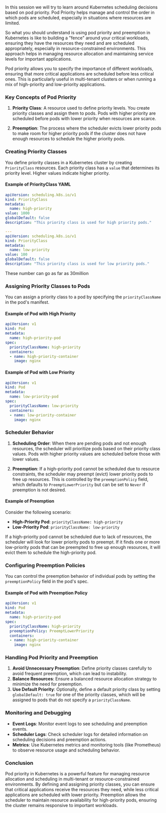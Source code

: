 In this session we will try to learn around Kubernetes scheduling decisions based on pod priority. Pod Priority helps manage and control the order in which pods are scheduled, especially in situations where resources are limited. 

So what you should understand is using pod priority and preemption in Kubernetes is like to building a "fence" around your critical workloads, ensuring they have the resources they need and are scheduled appropriately, especially in resource-constrained environments. This approach helps in managing resource allocation and maintaining service levels for important applications.

Pod priority allows you to specify the importance of different workloads, ensuring that more critical applications are scheduled before less critical ones. This is particularly useful in multi-tenant clusters or when running a mix of high-priority and low-priority applications.

### Key Concepts of Pod Priority

1. **Priority Class**: A resource used to define priority levels. You create priority classes and assign them to pods. Pods with higher priority are scheduled before pods with lower priority when resources are scarce.
    
2. **Preemption**: The process where the scheduler evicts lower priority pods to make room for higher priority pods if the cluster does not have enough resources to schedule the higher priority pods.
    

### Creating Priority Classes

You define priority classes in a Kubernetes cluster by creating `PriorityClass` resources. Each priority class has a `value` that determines its priority level. Higher values indicate higher priority.

#### Example of PriorityClass YAML

```yaml
apiVersion: scheduling.k8s.io/v1
kind: PriorityClass
metadata:
  name: high-priority
value: 1000
globalDefault: false
description: "This priority class is used for high priority pods."

---
apiVersion: scheduling.k8s.io/v1
kind: PriorityClass
metadata:
  name: low-priority
value: 100
globalDefault: false
description: "This priority class is used for low priority pods."

```

These number can go as far as 30million

### Assigning Priority Classes to Pods

You can assign a priority class to a pod by specifying the `priorityClassName` in the pod's manifest.

#### Example of Pod with High Priority

```yaml
apiVersion: v1
kind: Pod
metadata:
  name: high-priority-pod
spec:
  priorityClassName: high-priority
  containers:
  - name: high-priority-container
    image: nginx

```

#### Example of Pod with Low Priority

```yaml
apiVersion: v1
kind: Pod
metadata:
  name: low-priority-pod
spec:
  priorityClassName: low-priority
  containers:
  - name: low-priority-container
    image: nginx

```

### Scheduler Behavior

1. **Scheduling Order**: When there are pending pods and not enough resources, the scheduler will prioritize pods based on their priority class values. Pods with higher priority values are scheduled before those with lower values.
    
2. **Preemption**: If a high-priority pod cannot be scheduled due to resource constraints, the scheduler may preempt (evict) lower priority pods to free up resources. This is controlled by the `preemptionPolicy` field, which defaults to `PreemptLowerPriority` but can be set to `Never` if preemption is not desired.
    

#### Example of Preemption

Consider the following scenario:

- **High-Priority Pod**: `priorityClassName: high-priority`
- **Low-Priority Pod**: `priorityClassName: low-priority`

If a high-priority pod cannot be scheduled due to lack of resources, the scheduler will look for lower priority pods to preempt. If it finds one or more low-priority pods that can be preempted to free up enough resources, it will evict them to schedule the high-priority pod.

### Configuring Preemption Policies

You can control the preemption behavior of individual pods by setting the `preemptionPolicy` field in the pod's spec.

#### Example of Pod with Preemption Policy

```yaml
apiVersion: v1
kind: Pod
metadata:
  name: high-priority-pod
spec:
  priorityClassName: high-priority
  preemptionPolicy: PreemptLowerPriority
  containers:
  - name: high-priority-container
    image: nginx

```

### Handling Pod Priority and Preemption

1. **Avoid Unnecessary Preemption**: Define priority classes carefully to avoid frequent preemption, which can lead to instability.
2. **Balance Resources**: Ensure a balanced resource allocation strategy to minimize the need for preemption.
3. **Use Default Priority**: Optionally, define a default priority class by setting `globalDefault: true` for one of the priority classes, which will be assigned to pods that do not specify a `priorityClassName`.

### Monitoring and Debugging

- **Event Logs**: Monitor event logs to see scheduling and preemption events.
- **Scheduler Logs**: Check scheduler logs for detailed information on scheduling decisions and preemption actions.
- **Metrics**: Use Kubernetes metrics and monitoring tools (like Prometheus) to observe resource usage and scheduling behavior.

### Conclusion

Pod priority in Kubernetes is a powerful feature for managing resource allocation and scheduling in multi-tenant or resource-constrained environments. By defining and assigning priority classes, you can ensure that critical applications receive the resources they need, while less critical applications are scheduled with lower priority. Preemption allows the scheduler to maintain resource availability for high-priority pods, ensuring the cluster remains responsive to important workloads.